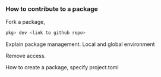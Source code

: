 ### How to contribute to a package

Fork a package,

```julia
pkg> dev <link to github repo>
```


Explain package management.
Local and global environment

Remove access.

How to create a package, specify project.toml